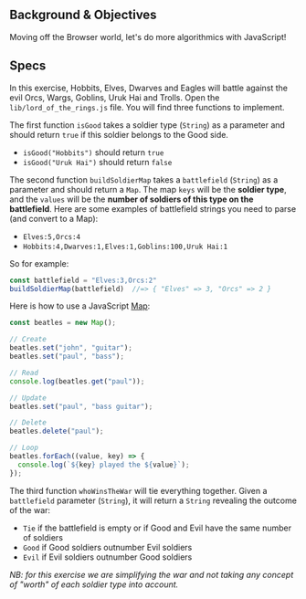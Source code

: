 ## Background & Objectives

Moving off the Browser world, let's do more algorithmics with JavaScript!

## Specs

In this exercise, Hobbits, Elves, Dwarves and Eagles will battle against the evil Orcs, Wargs, Goblins, Uruk Hai and Trolls. Open the `lib/lord_of_the_rings.js` file. You will find three functions to implement.

The first function `isGood` takes a soldier type (`String`) as a parameter and should return `true` if this soldier belongs to the Good side.

- `isGood("Hobbits")` should return `true`
- `isGood("Uruk Hai")` should return `false`

The second function `buildSoldierMap` takes a `battlefield` (`String`) as a parameter and should return a `Map`. The map `keys` will be the **soldier type**, and the `values` will be the **number of soldiers of this type on the battlefield**. Here are some examples of battlefield strings you need to parse (and convert to a Map):

- `Elves:5,Orcs:4`
- `Hobbits:4,Dwarves:1,Elves:1,Goblins:100,Uruk Hai:1`

So for example:

```js
const battlefield = "Elves:3,Orcs:2"
buildSoldierMap(battlefield)  //=> { "Elves" => 3, "Orcs" => 2 }
```

Here is how to use a JavaScript [Map](https://developer.mozilla.org/en/docs/Web/JavaScript/Reference/Global_Objects/Map):

```js
const beatles = new Map();

// Create
beatles.set("john", "guitar");
beatles.set("paul", "bass");

// Read
console.log(beatles.get("paul"));

// Update
beatles.set("paul", "bass guitar");

// Delete
beatles.delete("paul");

// Loop
beatles.forEach((value, key) => {
  console.log(`${key} played the ${value}`);
});
```

The third function `whoWinsTheWar` will tie everything together. Given a `battlefield` parameter (`String`), it will return a `String` revealing the outcome of the war:

- `Tie` if the battlefield is empty or if Good and Evil have the same number of soldiers
- `Good` if Good soldiers outnumber Evil soldiers
- `Evil` if Evil soldiers outnumber Good soldiers

_NB: for this exercise we are simplifying the war and not taking any concept of "worth" of each soldier type into account._
